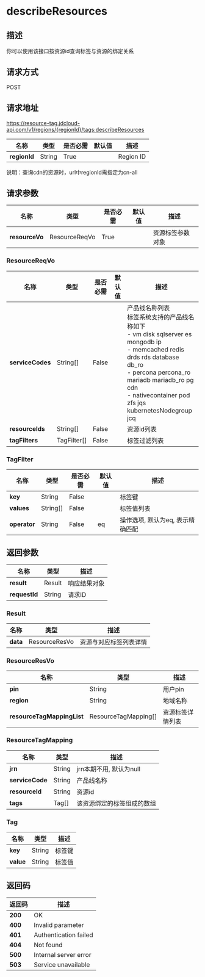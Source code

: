 # describeResources


## 描述
你可以使用该接口按资源id查询标签与资源的绑定关系<br/>


## 请求方式
POST

## 请求地址
https://resource-tag.jdcloud-api.com/v1/regions/{regionId}/tags:describeResources

|名称|类型|是否必需|默认值|描述|
|---|---|---|---|---|
|**regionId**|String|True| |Region ID|

说明：查询cdn的资源时，url中regionId需指定为cn-all

## 请求参数
|名称|类型|是否必需|默认值|描述|
|---|---|---|---|---|
|**resourceVo**|ResourceReqVo|True| |资源标签参数对象|

### ResourceReqVo
|名称|类型|是否必需|默认值|描述|
|---|---|---|---|---|
|**serviceCodes**|String[]|False| |产品线名称列表<br>标签系统支持的产品线名称如下<br>- vm               disk        sqlserver  es          mongodb               ip<br>- memcached        redis       drds       rds         database              db_ro<br>- percona          percona_ro  mariadb    mariadb_ro  pg                    cdn<br>- nativecontainer  pod         zfs        jqs         kubernetesNodegroup   jcq<br>|
|**resourceIds**|String[]|False| |资源id列表|
|**tagFilters**|TagFilter[]|False| |标签过滤列表|


### TagFilter
|名称|类型|是否必需|默认值|描述|
|---|---|---|---|---|
|**key**|String|False| |标签键|
|**values**|String[]|False| |标签值列表|
|**operator**|String|False|eq|操作选项, 默认为eq, 表示精确匹配|

## 返回参数
|名称|类型|描述|
|---|---|---|
|**result**|Result|响应结果对象|
|**requestId**|String|请求ID|

### Result
|名称|类型|描述|
|---|---|---|
|**data**|ResourceResVo|资源与对应标签列表详情|
### ResourceResVo
|名称|类型|描述|
|---|---|---|
|**pin**|String|用户pin|
|**region**|String|地域名称|
|**resourceTagMappingList**|ResourceTagMapping[]|资源标签详情列表|
### ResourceTagMapping
|名称|类型|描述|
|---|---|---|
|**jrn**|String|jrn本期不用, 默认为null|
|**serviceCode**|String|产品线名称|
|**resourceId**|String|资源id|
|**tags**|Tag[]|该资源绑定的标签组成的数组|
### Tag
|名称|类型|描述|
|---|---|---|
|**key**|String|标签键|
|**value**|String|标签值|

## 返回码
|返回码|描述|
|---|---|
|**200**|OK|
|**400**|Invalid parameter|
|**401**|Authentication failed|
|**404**|Not found|
|**500**|Internal server error|
|**503**|Service unavailable|
